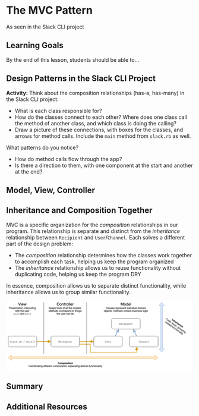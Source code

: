 # The MVC Pattern

As seen in the Slack CLI project

## Learning Goals

By the end of this lesson, students should be able to...

## Design Patterns in the Slack CLI Project

**Activity:** Think about the composition relationships (has-a, has-many) in the Slack CLI project.
- What is each class responsible for?
- How do the classes connect to each other? Where does one class call the method of another class, and which class is doing the calling?
- Draw a picture of these connections, with boxes for the classes, and arrows for method calls. Include the `main` method from `slack.rb` as well.

What patterns do you notice?
- How do method calls flow through the app?
- Is there a direction to them, with one component at the start and another at the end?

## Model, View, Controller



## Inheritance and Composition Together

MVC is a specific organization for the _composition_ relationships in our program. This relationship is separate and distinct from the _inheritance_ relationship between `Recipient` and `User`/`Channel`. Each solves a different part of the design problem:
- The _composition_ relationship determines how the classes work together to accomplish each task, helping us keep the program organized
- The _inheritance_ relationship allows us to reuse functionality without duplicating code, helping us keep the program DRY

In essence, composition allows us to separate distinct functionality, while inheritance allows us to group similar functionality.

![Inheritance and Composition](images/Composition-and-Inheritance.png)

## Summary

## Additional Resources